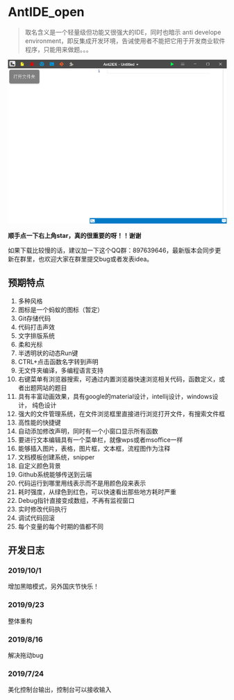 # AntIDE_open
> 取名含义是一个轻量级但功能又很强大的IDE，同时也暗示 anti develope environment，即反集成开发环境，告诫使用者不能把它用于开发商业软件程序，只能用来做题。。。

![image](./README/img1.png)

**顺手点一下右上角star，真的很重要的呀！！谢谢**

如果下载比较慢的话，建议加一下这个QQ群：897639646，最新版本会同步更新在群里，也欢迎大家在群里提交bug或者发表idea。

## 预期特点
1. 多种风格
2. 图标是一个蚂蚁的图标（暂定）
3. Git存储代码
4. 代码打击声效
5. 文字排版系统
6. 柔和光标
7. 半透明状的动态Run键
8. CTRL+点击函数名字转到声明
9. 无文件夹编译，多编程语言支持
0. 右键菜单有浏览器搜索，可通过内置浏览器快速浏览相关代码，函数定义，或者出题网站的题目
1. 具有丰富动画效果，具有google的material设计，intellij设计，windows设计， 纯色设计
2. 强大的文件管理系统，在文件浏览框里直接进行浏览打开文件，有搜索文件框
3. 高性能的快捷键
4. 自动添加修改声明，同时有一个小窗口显示所有函数
5. 要进行文本编辑具有一个菜单栏，就像wps或者msoffice一样
6. 能够插入图片，表格，图片框，文本框，流程图作为注释
7. 文档模板创建系统，snipper
8. 自定义颜色背景
9. Github系统能够传送到云端
0. 代码运行到哪里用线表示而不是用颜色段来表示
1. 耗时强度，从绿色到红色，可以快速看出那些地方耗时严重
2. Debug指针直接变成数组，不再有监视窗口
3. 实时修改代码执行
4. 调试代码回滚
5. 每个变量的每个时期的值都不同

## 开发日志

### 2019/10/1
增加黑暗模式，另外国庆节快乐！

### 2019/9/23
整体重构

### 2019/8/16
解决拖动bug

### 2019/7/24
美化控制台输出，控制台可以接收输入
